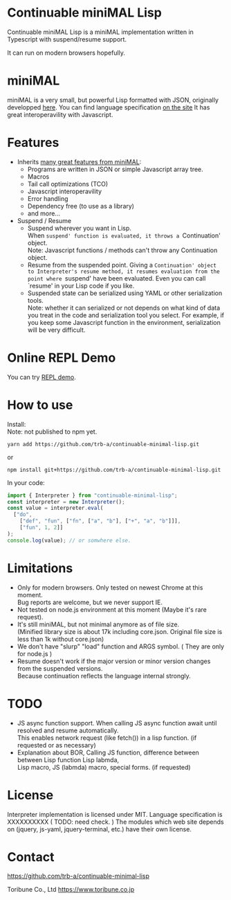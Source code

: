 Continuable miniMAL Lisp
==========

Continuable miniMAL Lisp is a miniMAL implementation written in Typescript with suspend/resume support.

It can run on modern browsers hopefully.

miniMAL
==========

miniMAL is a very small, but powerful Lisp formatted with JSON,
originally developped [here](https://github.com/kanaka/miniMAL).
You can find language specification [on the site](http://kanaka.github.io/miniMAL)
It has great interoperavility with Javascript.

Features
==========
 - Inherits [many great features from miniMAL](https://github.com/kanaka/miniMAL#features-and-examples):
   - Programs are written in JSON or simple Javascript array tree.
   - Macros
   - Tail call optimizations (TCO)
   - Javascript interoperavility
   - Error handling
   - Dependency free (to use as a library)
   - and more...
 - Suspend / Resume
   - Suspend wherever you want in Lisp.  
     When `suspend' function is evaluated, it throws a `Continuation' object.   
     Note: Javascript functions / methods can't throw any Continuation object.
   - Resume from the suspended point.
     Giving a `Continuation' object to Interpreter's resume method, it resumes
     evaluation from the point where `suspend' have been evaluated. Even you can
     call `resume' in your Lisp code if you like.
   - Suspended state can be serialized using YAML or other serialization tools.  
     Note: whether it can serialized or not depends on what kind of data you treat 
     in the code and serialization tool you select. For example, if you keep some
     Javascript function in the environment, serialization will be very difficult.

Online REPL Demo
==========

You can try [REPL demo](https://trb-a.github.io/continuable-minimal-lisp/).

How to use
==========

Install:  
Note: not published to npm yet.
```
yarn add https://github.com/trb-a/continuable-minimal-lisp.git
```
or 
```
npm install git+https://github.com/trb-a/continuable-minimal-lisp.git
```
In your code: 
```TypeScript
import { Interpreter } from "continuable-minimal-lisp";
const interpreter = new Interpreter();
const value = interpreter.eval(
  ["do",
    ["def", "fun", ["fn", ["a", "b"], ["+", "a", "b"]]],
    ["fun", 1, 2]]
);
console.log(value); // or somwhere else.
```

Limitations
==========
 - Only for modern browsers. Only tested on newest Chrome at this moment.  
   Bug reports are welcome, but we never support IE.
 - Not tested on node.js environment at this moment (Maybe it's rare request).
 - It's still miniMAL, but not minimal anymore as of file size.  
   (Minified library size is about 17k including core.json. Original file size is less than 1k without core.json)
 - We don't have "slurp" "load" function and ARGS symbol. ( They are only for node.js )
 - Resume doesn't work if the major version or minor version changes from the suspended versions.  
   Because continuation reflects the language internal strongly.

TODO
=======
 - JS async function support. When calling JS async function await until resolved and resume automatically.  
   This enables network request (like fetch()) in a lisp function. (if requested or as necessary)
 - Explanation about BOR, Calling JS function, difference between between Lisp function Lisp labmda,  
   Lisp macro, JS (labmda) macro, special forms. (if requested)

License
=======

Interpreter implementation is licensed under MIT.
Language specification is XXXXXXXXXX ( TODO: need check. )
The modules which web site depends on (jquery, js-yaml, jquery-terminal, etc.) have their own license.

Contact
=======

https://github.com/trb-a/continuable-minimal-lisp

Toribune Co., Ltd
https://www.toribune.co.jp
